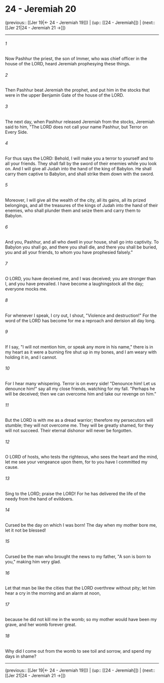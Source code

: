 # 24 - Jeremiah 20

(previous:: [[Jer 19|← 24 - Jeremiah 19]]) | (up:: [[24 - Jeremiah]]) | (next:: [[Jer 21|24 - Jeremiah 21 →]])

***


###### 1 
Now Pashhur the priest, the son of Immer, who was chief officer in the house of the LORD, heard Jeremiah prophesying these things. 

###### 2 
Then Pashhur beat Jeremiah the prophet, and put him in the stocks that were in the upper Benjamin Gate of the house of the LORD. 

###### 3 
The next day, when Pashhur released Jeremiah from the stocks, Jeremiah said to him, "The LORD does not call your name Pashhur, but Terror on Every Side. 

###### 4 
For thus says the LORD: Behold, I will make you a terror to yourself and to all your friends. They shall fall by the sword of their enemies while you look on. And I will give all Judah into the hand of the king of Babylon. He shall carry them captive to Babylon, and shall strike them down with the sword. 

###### 5 
Moreover, I will give all the wealth of the city, all its gains, all its prized belongings, and all the treasures of the kings of Judah into the hand of their enemies, who shall plunder them and seize them and carry them to Babylon. 

###### 6 
And you, Pashhur, and all who dwell in your house, shall go into captivity. To Babylon you shall go, and there you shall die, and there you shall be buried, you and all your friends, to whom you have prophesied falsely." 

###### 7 
O LORD, you have deceived me, and I was deceived; you are stronger than I, and you have prevailed. I have become a laughingstock all the day; everyone mocks me. 

###### 8 
For whenever I speak, I cry out, I shout, "Violence and destruction!" For the word of the LORD has become for me a reproach and derision all day long. 

###### 9 
If I say, "I will not mention him, or speak any more in his name," there is in my heart as it were a burning fire shut up in my bones, and I am weary with holding it in, and I cannot. 

###### 10 
For I hear many whispering. Terror is on every side! "Denounce him! Let us denounce him!" say all my close friends, watching for my fall. "Perhaps he will be deceived; then we can overcome him and take our revenge on him." 

###### 11 
But the LORD is with me as a dread warrior; therefore my persecutors will stumble; they will not overcome me. They will be greatly shamed, for they will not succeed. Their eternal dishonor will never be forgotten. 

###### 12 
O LORD of hosts, who tests the righteous, who sees the heart and the mind, let me see your vengeance upon them, for to you have I committed my cause. 

###### 13 
Sing to the LORD; praise the LORD! For he has delivered the life of the needy from the hand of evildoers. 

###### 14 
Cursed be the day on which I was born! The day when my mother bore me, let it not be blessed! 

###### 15 
Cursed be the man who brought the news to my father, "A son is born to you," making him very glad. 

###### 16 
Let that man be like the cities that the LORD overthrew without pity; let him hear a cry in the morning and an alarm at noon, 

###### 17 
because he did not kill me in the womb; so my mother would have been my grave, and her womb forever great. 

###### 18 
Why did I come out from the womb to see toil and sorrow, and spend my days in shame?

***

(previous:: [[Jer 19|← 24 - Jeremiah 19]]) | (up:: [[24 - Jeremiah]]) | (next:: [[Jer 21|24 - Jeremiah 21 →]])
